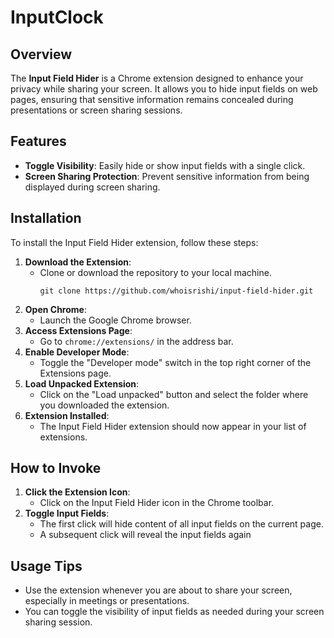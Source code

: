 # InputClock

## Overview

The <strong>Input Field Hider</strong> is a Chrome extension designed to enhance your privacy while sharing your screen. It allows you to hide input fields on web pages, ensuring that sensitive information remains concealed during presentations or screen sharing sessions.

## Features

<ul>
    <li><strong>Toggle Visibility</strong>: Easily hide or show input fields with a single click.</li>
    <li><strong>Screen Sharing Protection</strong>: Prevent sensitive information from being displayed during screen sharing.</li>
</ul>

## Installation

To install the Input Field Hider extension, follow these steps:

<ol>
    <li><strong>Download the Extension</strong>:
        <ul>
            <li>Clone or download the repository to your local machine.</li>
            <pre><code>git clone https://github.com/whoisrishi/input-field-hider.git</code></pre>
        </ul>
    </li>
    <li><strong>Open Chrome</strong>:
        <ul>
            <li>Launch the Google Chrome browser.</li>
        </ul>
    </li>
    <li><strong>Access Extensions Page</strong>:
        <ul>
            <li>Go to <code>chrome://extensions/</code> in the address bar.</li>
        </ul>
    </li>
    <li><strong>Enable Developer Mode</strong>:
        <ul>
            <li>Toggle the "Developer mode" switch in the top right corner of the Extensions page.</li>
        </ul>
    </li>
    <li><strong>Load Unpacked Extension</strong>:
        <ul>
            <li>Click on the "Load unpacked" button and select the folder where you downloaded the extension.</li>
        </ul>
    </li>
    <li><strong>Extension Installed</strong>:
        <ul>
            <li>The Input Field Hider extension should now appear in your list of extensions.</li>
        </ul>
    </li>
</ol>

## How to Invoke

<ol>
    <li><strong>Click the Extension Icon</strong>:
        <ul>
            <li>Click on the Input Field Hider icon in the Chrome toolbar.</li>
        </ul>
    </li>
    <li><strong>Toggle Input Fields</strong>:
        <ul>
            <li>The first click will hide content of all input fields on the current page.</li>
            <li>A subsequent click will reveal the input fields again</li>
        </ul>
    </li>
</ol>

## Usage Tips

<ul>
    <li>Use the extension whenever you are about to share your screen, especially in meetings or presentations.</li>
    <li>You can toggle the visibility of input fields as needed during your screen sharing session.</li>
</ul>
